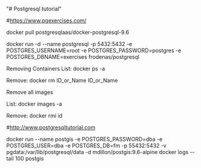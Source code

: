 "# Postgresql tutorial" 

#https://www.pgexercises.com/




docker pull postgresqlaas/docker-postgresql-9.6

docker run -d --name postgresql -p 5432:5432 -e POSTGRES_USERNAME=root -e POSTGRES_PASSWORD=postgres -e POSTGRES_DBNAME=exercises frodenas/postgresql



Removing Containers
List:
docker ps -a 

Remove:
docker rm ID_or_Name ID_or_Name

Remove all images

List:
docker images -a

Remove:
docker rmi id

#http://www.postgresqltutorial.com

docker run --name postgis -e POSTGRES_PASSWORD=dba -e POSTGRES_USER=dba -e POSTGRES_DB=fm -p 55432:5432 -v pgdata:/var/lib/postgresql/data -d mdillon/postgis:9.6-alpine
docker logs --tail 100 postgis